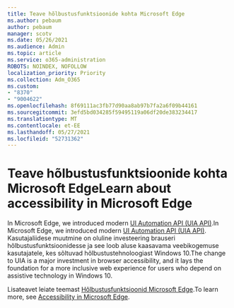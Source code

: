 ```yaml
---
title: Teave hõlbustusfunktsioonide kohta Microsoft Edge
ms.author: pebaum
author: pebaum
manager: scotv
ms.date: 05/26/2021
ms.audience: Admin
ms.topic: article
ms.service: o365-administration
ROBOTS: NOINDEX, NOFOLLOW
localization_priority: Priority
ms.collection: Adm_O365
ms.custom:
- "8370"
- "9004622"
ms.openlocfilehash: 8f69111ac3fb77d90aa8ab97b7fa2a6f09b44161
ms.sourcegitcommit: 3efd5bd034285f59495119a06df20de383234417
ms.translationtype: MT
ms.contentlocale: et-EE
ms.lasthandoff: 05/27/2021
ms.locfileid: "52731362"
---
```

# <a name="learn-about-accessibility-in-microsoft-edge"></a><span data-ttu-id="f1baa-102">Teave hõlbustusfunktsioonide kohta Microsoft Edge</span><span class="sxs-lookup"><span data-stu-id="f1baa-102">Learn about accessibility in Microsoft Edge</span></span>

<span data-ttu-id="f1baa-103">In Microsoft Edge, we introduced modern [UI Automation API (UIA API)](https://go.microsoft.com/fwlink/?linkid=2153423).</span><span class="sxs-lookup"><span data-stu-id="f1baa-103">In Microsoft Edge, we introduced modern [UI Automation API (UIA API)](https://go.microsoft.com/fwlink/?linkid=2153423).</span></span> <span data-ttu-id="f1baa-104">Kasutajaliidese muutmine on oluline investeering brauseri hõlbustusfunktsioonidesse ja see loob aluse kaasavama veebikogemuse kasutajatele, kes sõltuvad hõlbustustehnoloogiast Windows 10.</span><span class="sxs-lookup"><span data-stu-id="f1baa-104">The change to UIA is a major investment in browser accessibility, and it lays the foundation for a more inclusive web experience for users who depend on assistive technology in Windows 10.</span></span> 

<span data-ttu-id="f1baa-105">Lisateavet leiate teemast [Hõlbustusfunktsioonid Microsoft Edge](https://go.microsoft.com/fwlink/?linkid=2153512).</span><span class="sxs-lookup"><span data-stu-id="f1baa-105">To learn more, see [Accessibility in Microsoft Edge](https://go.microsoft.com/fwlink/?linkid=2153512).</span></span>
